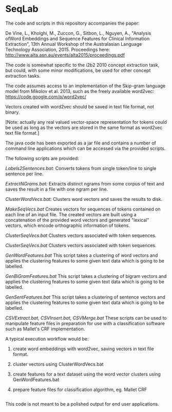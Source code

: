 # SeqLab

The code and scripts in this repository accompanies the paper:

De Vine, L., Kholghi, M., Zuccon, G., Sitbon, L., Nguyen, A., "Analysis ofWord Embeddings and Sequence Features for Clinical Information Extraction", 13th Annual Workshop of the Australasian Language Technology Association, 2015.
Proceedings here: http://www.alta.asn.au/events/alta2015/proceedings.pdf

The code is somewhat specific to the i2b2 2010 concept extraction task, but could, with some minor modifications, be used for other concept extraction tasks.

The code assumes access to an implementation of the Skip-gram language model from Mikolov et al. 2013, such as the freely available word2vec:
https://code.google.com/p/word2vec/

Vectors created with word2vec should be saved in text file format, not binary.

[Note: actually any real valued vector-space representation for tokens could be used as long as the vectors are stored in the same format as word2vec text file format.] 

The java code has been exported as a jar file and contains a number of command line applications which can be accessed via the provided scripts.


The following scripts are provided:


*Labels2Sentences.bat:*
Converts tokens from single token/line to single sentence per line.


*ExtractNGrams.bat:*
Extracts distinct ngrams from some corpus of text and saves the result in a file with one ngram per line.

*ClusterWordVecs.bat:*
Clusters word vectors and saves the results to disk.

*MakeSeqVecs.bat*
Creates vectors for sequences of tokens contained on each line of an input file. The created vectors are built using a concatenation of the provided word vectors and generated "lexical" vectors, which encode orthographic information of tokens.

*ClusterSeqVecs.bat*
Clusters vectors associated with token sequences.

*ClusterSeqVecs.bat*
Clusters vectors associated with token sequences.

*GenWordFeatures.bat*
This script takes a clustering of word vectors and applies the clustering features to some given text data which is going to be labelled.

*GenBiGramFeatures.bat*
This script takes a clustering of bigram vectors and applies the clustering features to some given text data which is going to be labelled.

*GenSentFeatures.bat*
This script takes a clustering of sentence vectors and applies the clustering features to some given text data which is going to be labelled.

*CSVExtract.bat, CSVInsert.bat, CSVMerge.bat*
These scripts can be used to manipulate feature files in preparation for use with a classification software such as Mallet's CRF implementation.



A typical execution workflow would be:

1) create word embeddings with word2vec, saving vectors in text file format.

2) cluster vectors using ClusterWordVecs.bat

3) create features for a text dataset using the word vector clusters using GenWordFeatures.bat

4) prepare feature files for classification algorithm, eg. Mallet CRF


```

```


This code is not meant to be a polished output for end user applications.



